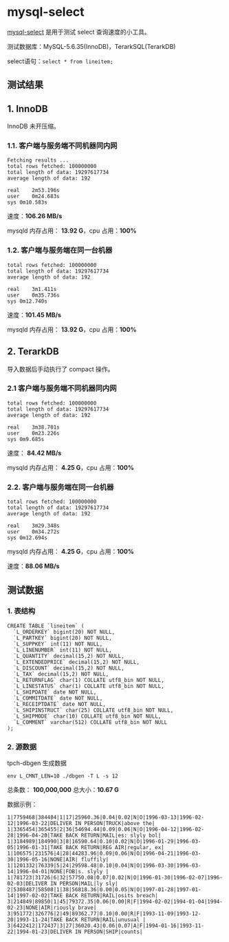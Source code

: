 # mysql-select

[mysql-select](https://github.com/Terark/terarkdb-tests/tree/master/mysql-select) 是用于测试 select 查询速度的小工具。

测试数据库：MySQL-5.6.35(InnoDB)，TerarkSQL(TerarkDB)

select语句：`select * from lineitem;`

## 测试结果

## 1. InnoDB

InnoDB 未开压缩。

### 1.1. 客户端与服务端不同机器同内网

```
Fetching results ...
total rows fetched: 100000000
total length of data: 19297617734
average length of data: 192

real	2m53.196s
user	0m24.683s
sys	0m10.583s
```

速度：**106.26 MB/s**

mysqld 内存占用： **13.92 G**，cpu 占用：**100%**

### 1.2. 客户端与服务端在同一台机器

```
total rows fetched: 100000000
total length of data: 19297617734
average length of data: 192

real	3m1.411s
user	0m35.736s
sys	0m12.740s
```

速度：**101.45 MB/s**

mysqld 内存占用： **13.92 G**，cpu 占用：**100%**

## 2. TerarkDB

导入数据后手动执行了 compact 操作。

### 2.1 客户端与服务端不同机器同内网

```
total rows fetched: 100000000
total length of data: 19297617734
average length of data: 192

real	3m38.701s
user	0m23.226s
sys	0m9.685s
```

速度： **84.42 MB/s**

mysqld 内存占用： **4.25 G**，cpu 占用：**100%**

### 2.2. 客户端与服务端在同一台机器

```
total rows fetched: 100000000
total length of data: 19297617734
average length of data: 192

real	3m29.348s
user	0m34.272s
sys	0m12.694s
```

mysqld 内存占用： **4.25 G**，cpu 占用：**100%**

速度：**88.06 MB/s**

## 测试数据

### 1. 表结构

```
CREATE TABLE `lineitem` (
  `L_ORDERKEY` bigint(20) NOT NULL,
  `L_PARTKEY` bigint(20) NOT NULL,
  `L_SUPPKEY` int(11) NOT NULL,
  `L_LINENUMBER` int(11) NOT NULL,
  `L_QUANTITY` decimal(15,2) NOT NULL,
  `L_EXTENDEDPRICE` decimal(15,2) NOT NULL,
  `L_DISCOUNT` decimal(15,2) NOT NULL,
  `L_TAX` decimal(15,2) NOT NULL,
  `L_RETURNFLAG` char(1) COLLATE utf8_bin NOT NULL,
  `L_LINESTATUS` char(1) COLLATE utf8_bin NOT NULL,
  `L_SHIPDATE` date NOT NULL,
  `L_COMMITDATE` date NOT NULL,
  `L_RECEIPTDATE` date NOT NULL,
  `L_SHIPINSTRUCT` char(25) COLLATE utf8_bin NOT NULL,
  `L_SHIPMODE` char(10) COLLATE utf8_bin NOT NULL,
  `L_COMMENT` varchar(512) COLLATE utf8_bin NOT NULL
);
```

### 2. 源数据

tpch-dbgen 生成数据

```
env L_CMNT_LEN=10 ./dbgen -T L -s 12
```

总条数： **100,000,000**
总大小：**10.67 G**

数据示例：

```
1|7759468|384484|1|17|25960.36|0.04|0.02|N|O|1996-03-13|1996-02-12|1996-03-22|DELIVER IN PERSON|TRUCK|above the|
1|3365454|365455|2|36|54694.44|0.09|0.06|N|O|1996-04-12|1996-02-28|1996-04-20|TAKE BACK RETURN|MAIL|es: slyly bol|
1|3184989|184990|3|8|16590.64|0.10|0.02|N|O|1996-01-29|1996-03-05|1996-01-31|TAKE BACK RETURN|REG AIR|regular, ex|
1|106575|231576|4|28|44283.96|0.09|0.06|N|O|1996-04-21|1996-03-30|1996-05-16|NONE|AIR| fluffily|
1|1201332|76339|5|24|29598.48|0.10|0.04|N|O|1996-03-30|1996-03-14|1996-04-01|NONE|FOB|s. slyly |
1|781723|31726|6|32|57750.08|0.07|0.02|N|O|1996-01-30|1996-02-07|1996-02-03|DELIVER IN PERSON|MAIL|ly sly|
2|5308487|58508|1|38|56818.36|0.00|0.05|N|O|1997-01-28|1997-01-14|1997-02-02|TAKE BACK RETURN|RAIL|osits breach|
3|214849|89850|1|45|79372.35|0.06|0.00|R|F|1994-02-02|1994-01-04|1994-02-23|NONE|AIR|riously brave|
3|951772|326776|2|49|89362.77|0.10|0.00|R|F|1993-11-09|1993-12-20|1993-11-24|TAKE BACK RETURN|RAIL|unusual |
3|6422412|172437|3|27|36020.43|0.06|0.07|A|F|1994-01-16|1993-11-22|1994-01-23|DELIVER IN PERSON|SHIP|counts|
```
